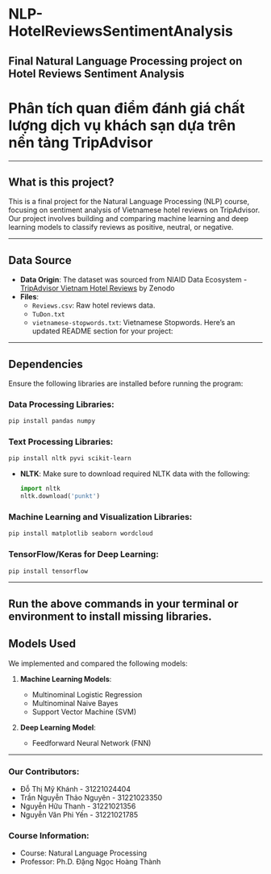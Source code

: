 # NLP-HotelReviewsSentimentAnalysis
Final Natural Language Processing project on Hotel Reviews Sentiment Analysis
---
# Phân tích quan điểm đánh giá chất lượng dịch vụ khách sạn dựa trên nền tảng TripAdvisor  
------------------------  
## What is this project?  
This is a final project for the Natural Language Processing (NLP) course, focusing on sentiment analysis of Vietnamese hotel reviews on TripAdvisor. Our project involves building and comparing machine learning and deep learning models to classify reviews as positive, neutral, or negative.  

------------------------  

## Data Source  
- **Data Origin**: The dataset was sourced from NIAID Data Ecosystem - [TripAdvisor Vietnam Hotel Reviews](https://data.niaid.nih.gov/resources?id=zenodo_7967493) by Zenodo  
- **Files**:  
   - `Reviews.csv`: Raw hotel reviews data.  
   - `TuDon.txt`
   - `vietnamese-stopwords.txt`: Vietnamese Stopwords. 
Here’s an updated README section for your project:

---

## Dependencies

Ensure the following libraries are installed before running the program:

### Data Processing Libraries:
```bash
pip install pandas numpy
```

### Text Processing Libraries:
```bash
pip install nltk pyvi scikit-learn
```
- **NLTK**: Make sure to download required NLTK data with the following:
  ```python
  import nltk
  nltk.download('punkt')
  ```

### Machine Learning and Visualization Libraries:
```bash
pip install matplotlib seaborn wordcloud
```

### TensorFlow/Keras for Deep Learning:
```bash
pip install tensorflow
```

---

Run the above commands in your terminal or environment to install missing libraries.
------------------------  

## Models Used  
We implemented and compared the following models:  
1. **Machine Learning Models**:  
   - Multinominal Logistic Regression  
   - Multinominal Naive Bayes  
   - Support Vector Machine (SVM)  

2. **Deep Learning Model**:  
   - Feedforward Neural Network (FNN)

------------------------  

### Our Contributors:    
- Đỗ Thị Mỹ Khánh - 31221024404
- Trần Nguyễn Thảo Nguyên - 31221023350
- Nguyễn Hữu Thanh - 31221021356
- Nguyễn Vân Phi Yến - 31221021785

### Course Information:
- Course: Natural Language Processing
- Professor: Ph.D. Đặng Ngọc Hoàng Thành
